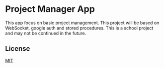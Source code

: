 # Project Manager App

This app focus on basic project management. This project will be based on WebSocket, google auth and stored procedures. This is a school project and may not be continued in the future.

## License

[MIT](https://choosealicense.com/licenses/mit/)
